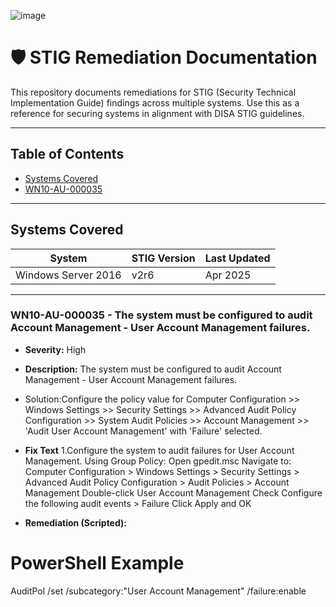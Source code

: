 ![image](https://github.com/user-attachments/assets/ffc577ce-8692-4ea7-b633-f0da774c46ce)

# 🛡️ STIG Remediation Documentation

This repository documents remediations for STIG (Security Technical Implementation Guide) findings across multiple systems. Use this as a reference for securing systems in alignment with DISA STIG guidelines.

---

## Table of Contents

- [Systems Covered](#-systems-covered)
- [WN10-AU-000035 ](#wn10-au-000035 )
---

## Systems Covered

| System              | STIG Version | Last Updated |
|---------------------|--------------|--------------|
| Windows Server 2016 | v2r6         | Apr 2025     |
---



### WN10-AU-000035 - The system must be configured to audit Account Management - User Account Management failures.

- **Severity:** High
- **Description:** The system must be configured to audit Account Management - User Account Management failures.
- Solution:Configure the policy value for Computer Configuration >> Windows Settings >> Security Settings >> Advanced Audit Policy Configuration >> System Audit Policies >> Account Management >> 'Audit User Account Management' with 'Failure' selected.
- **Fix Text**
1.Configure the system to audit failures for User Account Management.
  Using Group Policy:
  Open gpedit.msc
  Navigate to:
  Computer Configuration > Windows Settings > Security Settings > Advanced Audit Policy Configuration > Audit Policies > Account Management
  Double-click User Account Management
  Check Configure the following audit events > Failure
  Click Apply and OK
  
- **Remediation (Scripted):**
# PowerShell Example
AuditPol /set /subcategory:"User Account Management" /failure:enable

